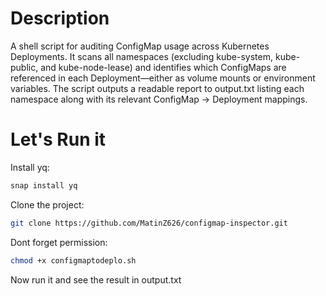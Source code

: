 # Description

A shell script for auditing ConfigMap usage across Kubernetes Deployments. It scans all namespaces (excluding kube-system, kube-public, and kube-node-lease) and identifies which ConfigMaps are referenced in each Deployment—either as volume mounts or environment variables.
The script outputs a readable report to output.txt listing each namespace along with its relevant ConfigMap → Deployment mappings.


# Let's Run it 

Install yq:
```bash
snap install yq
```
Clone the project: 
```bash
git clone https://github.com/MatinZ626/configmap-inspector.git
```
Dont forget permission:
```bash
chmod +x configmaptodeplo.sh
```
Now run it and see the result in output.txt

